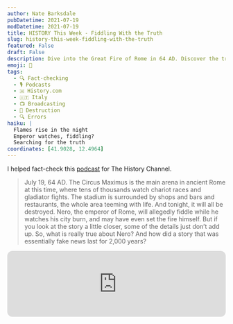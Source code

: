 ```yaml
---
author: Nate Barksdale
pubDatetime: 2021-07-19
modDatetime: 2021-07-19
title: HISTORY This Week - Fiddling With the Truth
slug: history-this-week-fiddling-with-the-truth
featured: False
draft: False
description: Dive into the Great Fire of Rome in 64 AD. Discover the truth behind the enduring myth of Emperor Nero fiddling as his city burned.
emoji: 🧐
tags:
  - 🔍 Fact-checking
  - 🎙️ Podcasts
  - 🇭 History.com
  - 🇮🇹 Italy
  - 📺 Broadcasting
  - 🔨 Destruction
  - 🔍 Errors
haiku: |
  Flames rise in the night
  Emperor watches, fiddling?
  Searching for the truth
coordinates: [41.9028, 12.4964]
---
```


I helped fact-check this [podcast](https://open.spotify.com/episode/4wYaAQ6jTXsGOs3yUDFqUs?si=Z5Mc-j_yQleFti6p9HlUiw) for The History Channel.

> July 19, 64 AD. The Circus Maximus is the main arena in ancient Rome at this time, where tens of thousands watch chariot races and gladiator fights. The stadium is surrounded by shops and bars and restaurants, the whole area teeming with life. And tonight, it will all be destroyed. Nero, the emperor of Rome, will allegedly fiddle while he watches his city burn, and may have even set the fire himself. But if you look at the story a little closer, some of the details just don’t add up. So, what is really true about Nero? And how did a story that was essentially fake news last for 2,000 years?

<iframe style="border-radius:12px" src="https://open.spotify.com/embed/episode/4wYaAQ6jTXsGOs3yUDFqUs?utm_source=generator" width="100%" height="152" frameBorder="0" allowfullscreen="" allow="autoplay; clipboard-write; encrypted-media; fullscreen; picture-in-picture" loading="lazy"></iframe>
